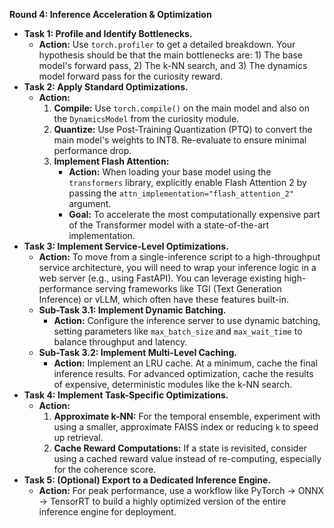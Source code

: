 **Round 4: Inference Acceleration & Optimization**

*   **Task 1: Profile and Identify Bottlenecks.**
    *   **Action:** Use `torch.profiler` to get a detailed breakdown. Your hypothesis should be that the main bottlenecks are: 1) The base model's forward pass, 2) The k-NN search, and 3) The dynamics model forward pass for the curiosity reward.
*   **Task 2: Apply Standard Optimizations.**
    *   **Action:**
        1.  **Compile:** Use `torch.compile()` on the main model and also on the `DynamicsModel` from the curiosity module.
        2.  **Quantize:** Use Post-Training Quantization (PTQ) to convert the main model's weights to INT8. Re-evaluate to ensure minimal performance drop.
        3.  **Implement Flash Attention:**
            *   **Action:** When loading your base model using the `transformers` library, explicitly enable Flash Attention 2 by passing the `attn_implementation="flash_attention_2"` argument.
            *   **Goal:** To accelerate the most computationally expensive part of the Transformer model with a state-of-the-art implementation.
*   **Task 3: Implement Service-Level Optimizations.**
    *   **Action:** To move from a single-inference script to a high-throughput service architecture, you will need to wrap your inference logic in a web server (e.g., using FastAPI). You can leverage existing high-performance serving frameworks like TGI (Text Generation Inference) or vLLM, which often have these features built-in.
    *   **Sub-Task 3.1: Implement Dynamic Batching.**
        *   **Action:** Configure the inference server to use dynamic batching, setting parameters like `max_batch_size` and `max_wait_time` to balance throughput and latency.
    *   **Sub-Task 3.2: Implement Multi-Level Caching.**
        *   **Action:** Implement an LRU cache. At a minimum, cache the final inference results. For advanced optimization, cache the results of expensive, deterministic modules like the k-NN search.
*   **Task 4: Implement Task-Specific Optimizations.**
    *   **Action:**
        1.  **Approximate k-NN:** For the temporal ensemble, experiment with using a smaller, approximate FAISS index or reducing `k` to speed up retrieval.
        2.  **Cache Reward Computations:** If a state is revisited, consider using a cached reward value instead of re-computing, especially for the coherence score.
*   **Task 5: (Optional) Export to a Dedicated Inference Engine.**
    *   **Action:** For peak performance, use a workflow like PyTorch -> ONNX -> TensorRT to build a highly optimized version of the entire inference engine for deployment.